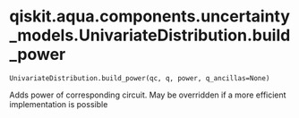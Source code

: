 # qiskit.aqua.components.uncertainty\_models.UnivariateDistribution.build\_power

`UnivariateDistribution.build_power(qc, q, power, q_ancillas=None)`

Adds power of corresponding circuit. May be overridden if a more efficient implementation is possible
